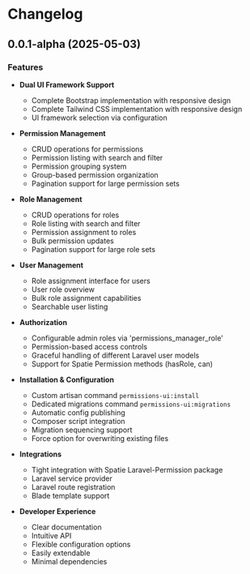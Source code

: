 # Changelog

## 0.0.1-alpha (2025-05-03)

### Features

- **Dual UI Framework Support**

  - Complete Bootstrap implementation with responsive design
  - Complete Tailwind CSS implementation with responsive design
  - UI framework selection via configuration

- **Permission Management**

  - CRUD operations for permissions
  - Permission listing with search and filter
  - Permission grouping system
  - Group-based permission organization
  - Pagination support for large permission sets

- **Role Management**

  - CRUD operations for roles
  - Role listing with search and filter
  - Permission assignment to roles
  - Bulk permission updates
  - Pagination support for large role sets

- **User Management**

  - Role assignment interface for users
  - User role overview
  - Bulk role assignment capabilities
  - Searchable user listing

- **Authorization**

  - Configurable admin roles via 'permissions_manager_role'
  - Permission-based access controls
  - Graceful handling of different Laravel user models
  - Support for Spatie Permission methods (hasRole, can)

- **Installation & Configuration**

  - Custom artisan command `permissions-ui:install`
  - Dedicated migrations command `permissions-ui:migrations`
  - Automatic config publishing
  - Composer script integration
  - Migration sequencing support
  - Force option for overwriting existing files

- **Integrations**

  - Tight integration with Spatie Laravel-Permission package
  - Laravel service provider
  - Laravel route registration
  - Blade template support

- **Developer Experience**
  - Clear documentation
  - Intuitive API
  - Flexible configuration options
  - Easily extendable
  - Minimal dependencies
